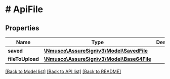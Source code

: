 # # ApiFile

## Properties

Name | Type | Description | Notes
------------ | ------------- | ------------- | -------------
**saved** | [**\Nmusco\AssureSign\v3\Model\SavedFile**](.md) |  | [optional] 
**fileToUpload** | [**\Nmusco\AssureSign\v3\Model\Base64File**](.md) |  | [optional] 

[[Back to Model list]](../../README.md#documentation-for-models) [[Back to API list]](../../README.md#documentation-for-api-endpoints) [[Back to README]](../../README.md)


